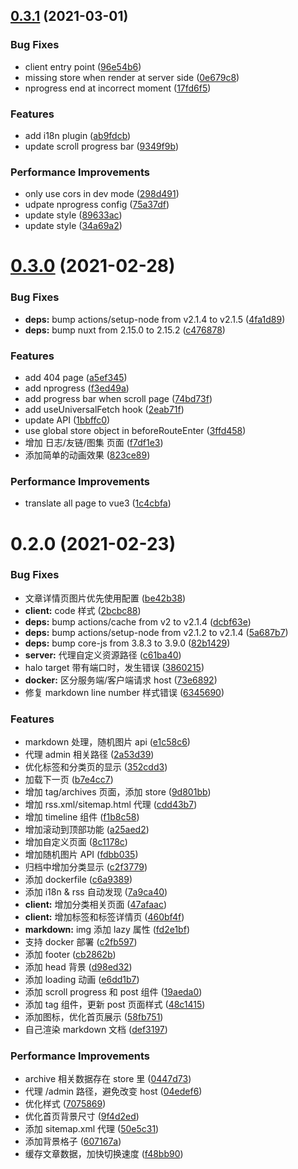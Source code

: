 ## [0.3.1](https://github.com/cwxyz007/halo-theme-sakura/compare/v0.3.0...v0.3.1) (2021-03-01)


### Bug Fixes

* client entry point ([96e54b6](https://github.com/cwxyz007/halo-theme-sakura/commit/96e54b6e0145bf240693d6395b46edaf2c062a77))
* missing store when render at server side ([0e679c8](https://github.com/cwxyz007/halo-theme-sakura/commit/0e679c80a6b93456acc1b68af3b3bd0127a678b1))
* nprogress end at incorrect moment ([17fd6f5](https://github.com/cwxyz007/halo-theme-sakura/commit/17fd6f588dcb319ecffb6134bdf34b7c5c8ce898))


### Features

* add i18n plugin ([ab9fdcb](https://github.com/cwxyz007/halo-theme-sakura/commit/ab9fdcbbac3bc902fc40e591e78c1ee926558b1f))
* update scroll progress bar ([9349f9b](https://github.com/cwxyz007/halo-theme-sakura/commit/9349f9b2a641bf90ee2e84af3ba30ed615a519c3))


### Performance Improvements

* only use cors in dev mode ([298d491](https://github.com/cwxyz007/halo-theme-sakura/commit/298d49107cd4a804ab945239e2b1e45b62bd0eef))
* udpate nprogress config ([75a37df](https://github.com/cwxyz007/halo-theme-sakura/commit/75a37df818ccc79e15bd63ef2f2665633293041c))
* update style ([89633ac](https://github.com/cwxyz007/halo-theme-sakura/commit/89633acd73414441a2a06d2704d7b63e91c2d6f5))
* update style ([34a69a2](https://github.com/cwxyz007/halo-theme-sakura/commit/34a69a2c9e7726cc5083022af6a620a81f1fb804))



# [0.3.0](https://github.com/cwxyz007/halo-theme-sakura/compare/v0.2.0...v0.3.0) (2021-02-28)


### Bug Fixes

* **deps:** bump actions/setup-node from v2.1.4 to v2.1.5 ([4fa1d89](https://github.com/cwxyz007/halo-theme-sakura/commit/4fa1d8922add2ea15ceed1985655a61552683796))
* **deps:** bump nuxt from 2.15.0 to 2.15.2 ([c476878](https://github.com/cwxyz007/halo-theme-sakura/commit/c476878e804eb8cb2ca16112bee85df18412e9c8))


### Features

* add 404 page ([a5ef345](https://github.com/cwxyz007/halo-theme-sakura/commit/a5ef3451f0d2e9d999546eabd832ccf4cb43117d))
* add nprogress ([f3ed49a](https://github.com/cwxyz007/halo-theme-sakura/commit/f3ed49aa6f39de36691991de049e7a8b6a542d11))
* add progress bar when scroll page ([74bd73f](https://github.com/cwxyz007/halo-theme-sakura/commit/74bd73fb5fd7b573dddc44e2cb928cdb7f4436c2))
* add useUniversalFetch hook ([2eab71f](https://github.com/cwxyz007/halo-theme-sakura/commit/2eab71ff93718450773ddf1f5cc7471b46d165d1))
* update API ([1bbffc0](https://github.com/cwxyz007/halo-theme-sakura/commit/1bbffc01e8788377db87d5b99b1373293373a491))
* use global store object in beforeRouteEnter ([3ffd458](https://github.com/cwxyz007/halo-theme-sakura/commit/3ffd4582cba0707f9749bae9b9dc3279bbc520f3))
* 增加 日志/友链/图集 页面 ([f7df1e3](https://github.com/cwxyz007/halo-theme-sakura/commit/f7df1e31ff3358fe850b052e1fcd8d6a73c6461f))
* 添加简单的动画效果 ([823ce89](https://github.com/cwxyz007/halo-theme-sakura/commit/823ce89b32f91eb5bf249b9471a619dd03c48155))


### Performance Improvements

* translate all page to vue3 ([1c4cbfa](https://github.com/cwxyz007/halo-theme-sakura/commit/1c4cbfaa89fd4f1ceefb308d2658e04631122e03))



# 0.2.0 (2021-02-23)


### Bug Fixes

* 文章详情页图片优先使用配置 ([be42b38](https://github.com/cwxyz007/halo-theme-sakura/commit/be42b38302a7e4e127627b64d5426a43b702322e))
* **client:** code 样式 ([2bcbc88](https://github.com/cwxyz007/halo-theme-sakura/commit/2bcbc88d26e5dadf5b1834fd0da700ea9d88371a))
* **deps:** bump actions/cache from v2 to v2.1.4 ([dcbf63e](https://github.com/cwxyz007/halo-theme-sakura/commit/dcbf63ef5c456129b5241e88ae3ed7c6eaef7391))
* **deps:** bump actions/setup-node from v2.1.2 to v2.1.4 ([5a687b7](https://github.com/cwxyz007/halo-theme-sakura/commit/5a687b725459fce33c42f8e70a7bc98aeed5df72))
* **deps:** bump core-js from 3.8.3 to 3.9.0 ([82b1429](https://github.com/cwxyz007/halo-theme-sakura/commit/82b14297f99b862e7fb3beeb3eacc986a57f3241))
* **server:** 代理自定义资源路径 ([c61ba40](https://github.com/cwxyz007/halo-theme-sakura/commit/c61ba40fbaae1bb004592c2369b6dece815f9fb9))
* halo target 带有端口时，发生错误 ([3860215](https://github.com/cwxyz007/halo-theme-sakura/commit/3860215a602ddd29a6395e4645154bd2eea6faf0))
* **docker:** 区分服务端/客户端请求 host ([73e6892](https://github.com/cwxyz007/halo-theme-sakura/commit/73e68923b17a3aa36ba4d18d8bf950f2ef520589))
* 修复 markdown line number 样式错误 ([6345690](https://github.com/cwxyz007/halo-theme-sakura/commit/63456907f052d0e5fe0dc5a8dbfab560f5ba34f6))


### Features

* markdown 处理，随机图片 api ([e1c58c6](https://github.com/cwxyz007/halo-theme-sakura/commit/e1c58c6bc0bdce6f2e865992176c4e2a1c71f52d))
* 代理 admin 相关路径 ([2a53d39](https://github.com/cwxyz007/halo-theme-sakura/commit/2a53d390d4555e2815ae0d1decd413d2c2f2a92c))
* 优化标签和分类页的显示 ([352cdd3](https://github.com/cwxyz007/halo-theme-sakura/commit/352cdd3957d13e38e0a1bdd08ba47702102c7b59))
* 加载下一页 ([b7e4cc7](https://github.com/cwxyz007/halo-theme-sakura/commit/b7e4cc7c0551b303f55fdec8fc261e2fda23c09f))
* 增加  tag/archives 页面，添加 store ([9d801bb](https://github.com/cwxyz007/halo-theme-sakura/commit/9d801bb861037b4588fef6a8da2e89fdd2c9febd))
* 增加 rss.xml/sitemap.html 代理 ([cdd43b7](https://github.com/cwxyz007/halo-theme-sakura/commit/cdd43b7d218d817ffade25d5ab4b22484641d233))
* 增加 timeline 组件 ([f1b8c58](https://github.com/cwxyz007/halo-theme-sakura/commit/f1b8c587c85271f8291c19e19d2a573bfee0a5f0))
* 增加滚动到顶部功能 ([a25aed2](https://github.com/cwxyz007/halo-theme-sakura/commit/a25aed2000f96d2e0059f5b98cacce4638e9c7f0))
* 增加自定义页面 ([8c1178c](https://github.com/cwxyz007/halo-theme-sakura/commit/8c1178c607e30c8227e4a4c83272f4434f062a8a))
* 增加随机图片 API ([fdbb035](https://github.com/cwxyz007/halo-theme-sakura/commit/fdbb035d7933f8aacaba5a319bddae517ad1d910))
* 归档中增加分类显示 ([c2f3779](https://github.com/cwxyz007/halo-theme-sakura/commit/c2f37799c49c4d08f3f74367fb5cca8b42e40543))
* 添加 dockerfile ([c6a9389](https://github.com/cwxyz007/halo-theme-sakura/commit/c6a938939d193b30e4bc89033f7b1143c73508e3))
* 添加 i18n & rss 自动发现 ([7a9ca40](https://github.com/cwxyz007/halo-theme-sakura/commit/7a9ca40417840704b81cebe3bbdee37d187fa1d7))
* **client:** 增加分类相关页面 ([47afaac](https://github.com/cwxyz007/halo-theme-sakura/commit/47afaac597df76762edac80c57cabe40853bd58a))
* **client:** 增加标签和标签详情页 ([460bf4f](https://github.com/cwxyz007/halo-theme-sakura/commit/460bf4f263e0484f9e7d3e4403eb53a41d64b13e))
* **markdown:** img 添加 lazy 属性 ([fd2e1bf](https://github.com/cwxyz007/halo-theme-sakura/commit/fd2e1bf265544dbf9adb50172ba07b2d3c0e33f1))
* 支持 docker 部署 ([c2fb597](https://github.com/cwxyz007/halo-theme-sakura/commit/c2fb5970aac9204312634f3af7cbc6bc94b457e1))
* 添加 footer ([cb2862b](https://github.com/cwxyz007/halo-theme-sakura/commit/cb2862bd6e29f77811724d3055e483d4b813f376))
* 添加 head 背景 ([d98ed32](https://github.com/cwxyz007/halo-theme-sakura/commit/d98ed32f8e036053e8de131a703e471bfb3a6baa))
* 添加 loading 动画 ([e6dd1b7](https://github.com/cwxyz007/halo-theme-sakura/commit/e6dd1b7926990cae49251a22b8849e221431bc67))
* 添加 scroll progress 和 post 组件 ([19aeda0](https://github.com/cwxyz007/halo-theme-sakura/commit/19aeda05d30dc67328f144f5a1b5a33157edcec0))
* 添加 tag 组件，更新 post 页面样式 ([48c1415](https://github.com/cwxyz007/halo-theme-sakura/commit/48c1415a33e1017ecfd44073684c61ee00b6c9fc))
* 添加图标，优化首页展示 ([58fb751](https://github.com/cwxyz007/halo-theme-sakura/commit/58fb75103b2761fba9a4df176293b23b5eef0c5d))
* 自己渲染 markdown 文档 ([def3197](https://github.com/cwxyz007/halo-theme-sakura/commit/def31978a72d1842809b60b5d8b9bfccf75acaeb))


### Performance Improvements

* archive 相关数据存在 store 里 ([0447d73](https://github.com/cwxyz007/halo-theme-sakura/commit/0447d739c5f2d021dd2b1ca9ce37d70bd7b66c76))
* 代理 /admin 路径，避免改变 host ([04edef6](https://github.com/cwxyz007/halo-theme-sakura/commit/04edef6b24a353972529c10627f2fc4c0df7aa5f))
* 优化样式 ([7075869](https://github.com/cwxyz007/halo-theme-sakura/commit/707586963350b10c3590157d798210e87c09718f))
* 优化首页背景尺寸 ([9f4d2ed](https://github.com/cwxyz007/halo-theme-sakura/commit/9f4d2edcd71c9968c094d90c35ddd4cf74d73d1e))
* 添加 sitemap.xml 代理 ([50e5c31](https://github.com/cwxyz007/halo-theme-sakura/commit/50e5c31a0653b6083e134b35fbf13ff0921819fd))
* 添加背景格子 ([607167a](https://github.com/cwxyz007/halo-theme-sakura/commit/607167a2146010334e74ca719befac384ebd25da))
* 缓存文章数据，加快切换速度 ([f48bb90](https://github.com/cwxyz007/halo-theme-sakura/commit/f48bb9080d62dab54929c3628fc11db0bdc85271))



